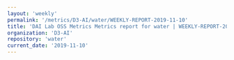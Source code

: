 ```yaml
---
layout: 'weekly'
permalink: '/metrics/D3-AI/water/WEEKLY-REPORT-2019-11-10'
title: 'DAI Lab OSS Metrics Metrics report for water | WEEKLY-REPORT-2019-11-10'
organization: 'D3-AI'
repository: 'water'
current_date: '2019-11-10'
---
```

